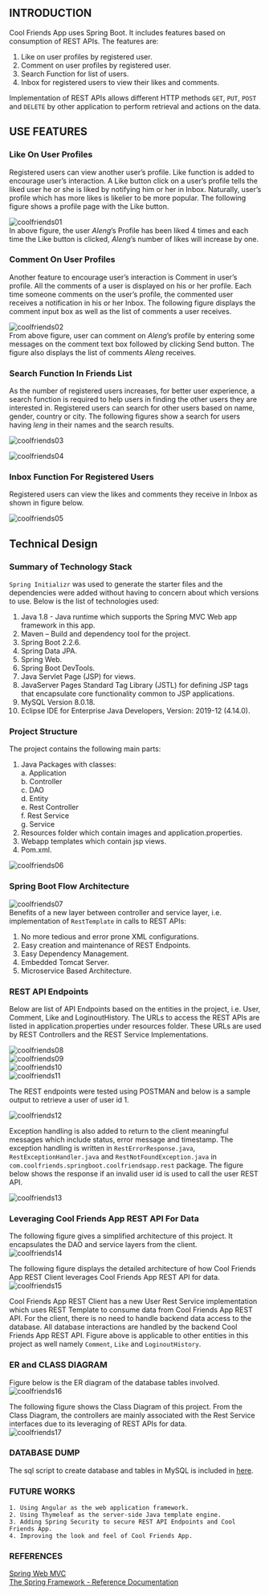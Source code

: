 ## INTRODUCTION
Cool Friends App uses Spring Boot. It includes features based on consumption of REST APIs. The features are:  
1.  Like on user profiles by registered user.
2. Comment on user profiles by registered user.
3. Search Function for list of users.
4.  Inbox for registered users to view their likes and comments.

Implementation of REST APIs allows different HTTP methods `GET`, `PUT`, `POST` and `DELETE` by other application to perform retrieval and actions on the data.  

## USE FEATURES

### Like On User Profiles
Registered users can view another user’s profile. Like function is added to encourage user’s interaction. A Like button click on a user’s profile tells the liked user he or she is liked by notifying him or her in Inbox. Naturally, user’s profile which has more likes is likelier to be more popular. The following figure shows a profile page with the Like button.  

![coolfriends01](images/coolfriends01.png)  
In above figure, the user *Aleng*’s Profile has been liked 4 times and each time the Like button is clicked, *Aleng*’s number of likes will increase by one.

### Comment On User Profiles
Another feature to encourage user’s interaction is Comment in user’s profile. All the comments of a user is displayed on his or her profile. Each time someone comments on the user’s profile, the commented user receives a notification in his or her Inbox. The following figure displays the comment input box as well as the list of comments a user receives.  

![coolfriends02](images/coolfriends02.png)  
From above figure, user can comment on *Aleng*’s profile by entering some messages on the comment text box followed by clicking Send button. The figure also displays the list of comments *Aleng* receives.

### Search Function In Friends List
As the number of registered users increases, for better user experience, a search function is required to help users in finding the other users they are interested in. Registered users can search for other users based on name, gender, country or city. The following figures show a search for users having *leng* in their names and the search results.  

![coolfriends03](images/coolfriends03.png)  

![coolfriends04](images/coolfriends04.png)  

### Inbox Function For Registered Users
Registered users can view the likes and comments they receive in Inbox as shown in figure below.  

![coolfriends05](images/coolfriends05.png)  

## Technical Design
### Summary of Technology Stack
`Spring Initializr` was used to generate the starter files and the dependencies were added without having to concern about which versions to use. Below is the list of technologies used:
1. Java 1.8 - Java runtime which supports the Spring MVC Web app framework in this app.
2. Maven – Build and dependency tool for the project.
3. Spring Boot 2.2.6.
4. Spring Data JPA.
5. Spring Web.
6. Spring Boot DevTools.
7. Java Servlet Page (JSP) for views.
8. JavaServer Pages Standard Tag Library (JSTL) for defining JSP tags that encapsulate core functionality common to JSP applications. 
9. MySQL Version 8.0.18.
10. Eclipse IDE for Enterprise Java Developers, Version: 2019-12 (4.14.0).  

### Project Structure
The project contains the following main parts:
1. Java Packages with classes:  
 a. Application  
 b. Controller  
 c. DAO  
 d. Entity  
 e. Rest Controller  
 f. Rest Service  
 g. Service  
2. Resources folder which contain images and application.properties.
3. Webapp templates which contain jsp views.
4. Pom.xml.  

![coolfriends06](images/coolfriends06.png)  

### Spring Boot Flow Architecture
![coolfriends07](images/coolfriends07.jpg)  
Benefits of a new layer between controller and service layer, i.e. implementation of `RestTemplate` in calls to REST APIs:  
1. No more tedious and error prone XML configurations.
2. Easy creation and maintenance of REST Endpoints.
3. Easy Dependency Management.
4. Embedded Tomcat Server.
5. Microservice Based Architecture.  

### REST API Endpoints
Below are list of API Endpoints based on the entities in the project, i.e. User, Comment, Like and LoginoutHistory. The URLs to access the REST APIs are listed in application.properties under resources folder. These URLs are used by REST Controllers and the REST Service Implementations.  

![coolfriends08](images/coolfriends08.png)  
![coolfriends09](images/coolfriends09.png)  
![coolfriends10](images/coolfriends10.png)  
![coolfriends11](images/coolfriends11.png)  

The REST endpoints were tested using POSTMAN and below is a sample output to retrieve a user of user id 1.  

![coolfriends12](images/coolfriends12.png)  

Exception handling is also added to return to the client meaningful messages which include status, error message and timestamp. The exception handling is written in `RestErrorResponse.java`, `RestExceptionHandler.java` and `RestNotFoundException.java` in `com.coolfriends.springboot.coolfriendsapp.rest` package. The figure below shows the response if an invalid user id is used to call the user REST API.  

![coolfriends13](images/coolfriends13.png)  

### Leveraging Cool Friends App REST API For Data
The following figure gives  a simplified architecture of this project. It encapsulates the DAO and service layers from the client.  
![coolfriends14](images/coolfriends14.jpg)  

The following figure displays the detailed architecture of how Cool Friends App REST Client leverages Cool Friends App REST API for data.  
![coolfriends15](images/coolfriends15.jpg)  

Cool Friends App REST Client has a new User Rest Service implementation which uses REST Template to consume data from Cool Friends App REST API. For the client, there is no need to handle backend data access to the database. All database interactions are handled by the backend Cool Friends App REST API. Figure above is applicable to other entities in this project as well namely `Comment`, `Like` and `LoginoutHistory`.  

### ER and CLASS DIAGRAM
Figure below is the ER diagram of the database tables involved.  
![coolfriends16](images/coolfriends16.jpg)  

The following figure shows the Class Diagram of this project. From the Class Diagram, the controllers are mainly associated with the Rest Service interfaces due to its leveraging of REST APIs for data.  
![coolfriends17](images/coolfriends17.png)  

### DATABASE DUMP
The sql script to create database and tables in MySQL is included in [here](database.sql).  

### FUTURE WORKS
    1. Using Angular as the web application framework.
    2. Using Thymeleaf as the server-side Java template engine.
    3. Adding Spring Security to secure REST API Endpoints and Cool Friends App.
    4. Improving the look and feel of Cool Friends App.

### REFERENCES
[Spring Web MVC](https://docs.spring.io/spring/docs/current/spring-framework-reference/web.html)  
[The Spring Framework - Reference Documentation](https://docs.spring.io/spring-framework/docs/2.0.x/reference/index.html)














